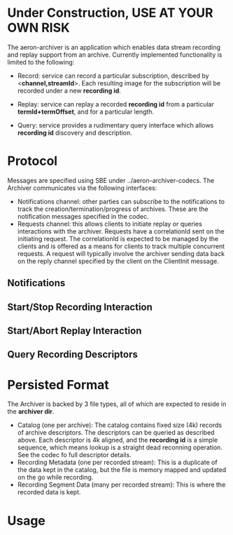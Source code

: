 Under Construction, USE AT YOUR OWN RISK
===

The aeron-archiver is an application which enables data stream recording and replay support from an archive. 
Currently implemented functionality is limited to the following:
- Record: service can record a particular subscription, described
by <__channel,streamId__>. Each resulting image for the subscription
will be recorded under a new __recording id__.

- Replay: service can replay a recorded __recording id__ from
a particular __termId+termOffset__, and for a particular length.

- Query: service provides a rudimentary query interface which
allows __recording id__ discovery and description.

Protocol
=====
Messages are specified using SBE under ../aeron-archiver-codecs. The
Archiver communicates via the following interfaces:
 - Notifications channel: other parties can subscribe to the notifications
 to track the creation/termination/progress of archives. These are the
 notification messages specified in the codec.
 - Requests channel: this allows clients to initiate replay or queries
 interactions with the archiver. Requests have a correlationId sent
 on the initiating request. The correlationId is expected to be managed by
 the clients and is offered as a means for clients to track multiple
 concurrent requests. A request will typically involve the
 archiver sending data back on the reply channel specified by the client 
 on the ClientInit message.

Notifications
----

Start/Stop Recording Interaction 
----

Start/Abort Replay Interaction 
----

Query Recording Descriptors
----

Persisted Format
=====
The Archiver is backed by 3 file types, all of which are expected to reside in the __archiver dir__.

 -  Catalog (one per archive): The catalog contains fixed size (4k) records of archive descriptors. The 
 descriptors can be queried as described above. Each descriptor is 4k aligned, and the __recording id__
 is a simple sequence, which means lookup is a straight dead reconning operation. See the codec
 fo full descriptor details.
 - Recording Metadata (one per recorded stream): This is a duplicate of the data kept in the catalog, but the file
 is memory mapped and updated on the go while recording.
 - Recording Segment Data (many per recorded stream): This is where the recorded data is kept.
 
 Usage
 ===
 
 